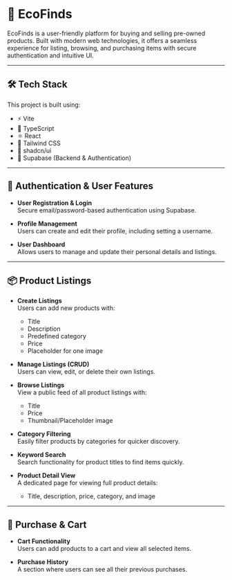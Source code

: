 # 🌿 EcoFinds

EcoFinds is a user-friendly platform for buying and selling pre-owned products. Built with modern web technologies, it offers a seamless experience for listing, browsing, and purchasing items with secure authentication and intuitive UI.

---

## 🛠️ Tech Stack

This project is built using:

- ⚡ Vite
- 🔷 TypeScript
- ⚛️ React
- 🎨 Tailwind CSS
- 🧩 shadcn/ui
- 🔐 Supabase (Backend & Authentication)

---

## 🔐 Authentication & User Features

- **User Registration & Login**  
  Secure email/password-based authentication using Supabase.

- **Profile Management**  
  Users can create and edit their profile, including setting a username.

- **User Dashboard**  
  Allows users to manage and update their personal details and listings.

---

## 📦 Product Listings

- **Create Listings**  
  Users can add new products with:
  - Title
  - Description
  - Predefined category
  - Price
  - Placeholder for one image

- **Manage Listings (CRUD)**  
  Users can view, edit, or delete their own listings.

- **Browse Listings**  
  View a public feed of all product listings with:
  - Title
  - Price
  - Thumbnail/Placeholder image

- **Category Filtering**  
  Easily filter products by categories for quicker discovery.

- **Keyword Search**  
  Search functionality for product titles to find items quickly.

- **Product Detail View**  
  A dedicated page for viewing full product details:
  - Title, description, price, category, and image

---

## 🛒 Purchase & Cart

- **Cart Functionality**  
  Users can add products to a cart and view all selected items.

- **Purchase History**  
  A section where users can see all their previous purchases.




